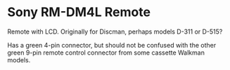 Sony RM-DM4L Remote
===================

Remote with LCD. Originally for Discman, perhaps models D-311 or D-515?

Has a green 4-pin connector, but should not be confused with the other green
9-pin remote control connector from some cassette Walkman models.
